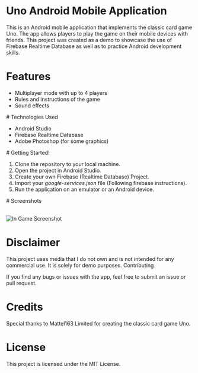 # Uno Android Mobile Application

This is an Android mobile application that implements the classic card game Uno. The app allows players to play the game on their mobile devices with friends. This project was created as a demo to showcase the use of Firebase Realtime Database as well as to practice Android development skills.

# Features
<ul>
    <li>Multiplayer mode with up to 4 players</li>
    <li>Rules and instructions of the game</li>
    <li>Sound effects</li>
</ul>
# Technologies Used
<ul>
    <li>Android Studio</li>
    <li>Firebase Realtime Database</li>
    <li>Adobe Photoshop (for some graphics)</li>
 </ul>
# Getting Started!

<ol>
  <li>Clone the repository to your local machine.</li>
  <li>Open the project in Android Studio.</li>
  <li>Create your own Firebase (Realtime Database) Project.</li>
    <li>Import your <em>google-services.json</em> file (Following firebase instructions).</li>
  <li>Run the application on an emulator or an Android device.</li>
   
</ol>
# Screenshots
<br><br>

![In Game Screenshot](https://user-images.githubusercontent.com/59180473/233842622-56a47435-84e7-4b22-83cf-270d11e63c26.png)

# Disclaimer

This project uses media that I do not own and is not intended for any commercial use. It is solely for demo purposes.
Contributing

If you find any bugs or issues with the app, feel free to submit an issue or pull request.
# Credits

Special thanks to Mattel163 Limited for creating the classic card game Uno.
# License

This project is licensed under the MIT License.
